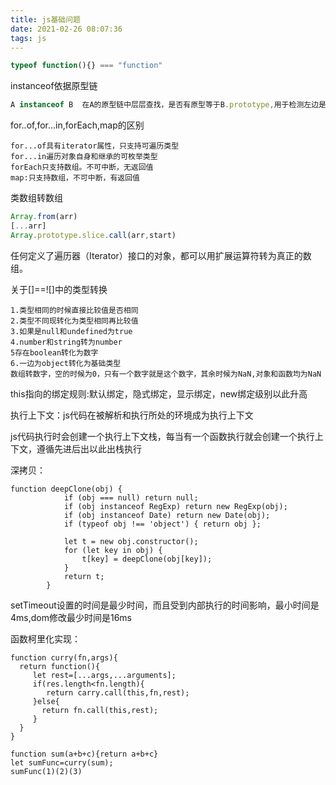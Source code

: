 ```yaml
---
title: js基础问题
date: 2021-02-26 08:07:36
tags: js
---
```


```js
typeof function(){} === "function"
```

instanceof依据原型链

<!--more-->

```js
A instanceof B  在A的原型链中层层查找，是否有原型等于B.prototype,用于检测左边是否为右边的实例,找到为true
```

for..of,for...in,forEach,map的区别

```
for...of具有iterator属性，只支持可遍历类型
for...in遍历对象自身和继承的可枚举类型
forEach只支持数组。不可中断，无返回值
map:只支持数组，不可中断，有返回值
```

类数组转数组

```js
Array.from(arr)
[...arr]
Array.prototype.slice.call(arr,start)
```

任何定义了遍历器（Iterator）接口的对象，都可以用扩展运算符转为真正的数组。

关于[]==![]中的类型转换

```
1.类型相同的时候直接比较值是否相同
2.类型不同现转化为类型相同再比较值
3.如果是null和undefined为true
4.number和string转为number
5存在boolean转化为数字
6.一边为object转化为基础类型
数组转数字，空的时候为0，只有一个数字就是这个数字，其余时候为NaN,对象和函数均为NaN
```

this指向的绑定规则:默认绑定，隐式绑定，显示绑定，new绑定级别以此升高

执行上下文：js代码在被解析和执行所处的环境成为执行上下文

js代码执行时会创建一个执行上下文栈，每当有一个函数执行就会创建一个执行上下文，遵循先进后出以此出栈执行

深拷贝：

```
function deepClone(obj) {
            if (obj === null) return null;
            if (obj instanceof RegExp) return new RegExp(obj);
            if (obj instanceof Date) return new Date(obj);
            if (typeof obj !== 'object') { return obj };

            let t = new obj.constructor();
            for (let key in obj) {
                t[key] = deepClone(obj[key]);
            }
            return t;
        }
```

setTimeout设置的时间是最少时间，而且受到内部执行的时间影响，最小时间是4ms,dom修改最少时间是16ms

函数柯里化实现：

```
function curry(fn,args){
  return function(){
     let rest=[...args,...arguments];
     if(res.length<fn.length){
        return carry.call(this,fn,rest);
     }else{
       return fn.call(this,rest);
     }
  }
}

function sum(a+b+c){return a+b+c}
let sumFunc=curry(sum);
sumFunc(1)(2)(3)
```

